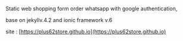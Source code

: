Static web shopping form order whatsapp with google authentication,

base on jekyllv.4.2 and ionic framework v.6

site : [https://plus62store.github.io](https://plus62store.github.io)
